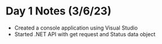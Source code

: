 # Day 1 Notes (3/6/23)

- Created a console application using Visual Studio
- Started .NET API with get request and Status data object